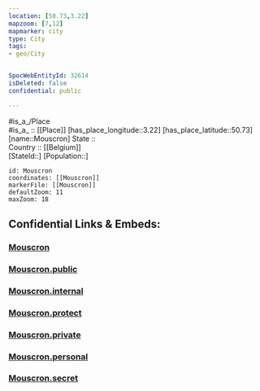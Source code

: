 ```yaml
---
location: [50.73,3.22] 
mapzoom: [7,12] 
mapmarker: city 
type: City
tags:
- geo/City


SpocWebEntityId: 32614
isDeleted: false
confidential: public

---
```

#is_a_/Place  
#is_a_ :: [[Place]] 
[has_place_longitude::3.22] 
[has_place_latitude::50.73] 
[name::Mouscron] 
State ::  
Country :: [[Belgium]]  
[StateId::] 
[Population::] 



```leaflet
id: Mouscron
coordinates: [[Mouscron]] 
markerFile: [[Mouscron]] 
defaultZoom: 11 
maxZoom: 18
```


## Confidential Links & Embeds: 

### [Mouscron](/_Standards/Earth/Continent/Europe/Europe~West/Belgium/Regions~Belgium/Wallonie/counties~Wallonie/Hainaut/City/Mouscron.md) 

### [Mouscron.public](/_public/Earth/Continent/Europe/Europe~West/Belgium/Regions~Belgium/Wallonie/counties~Wallonie/Hainaut/City/Mouscron.public.md) 

### [Mouscron.internal](/_internal/Earth/Continent/Europe/Europe~West/Belgium/Regions~Belgium/Wallonie/counties~Wallonie/Hainaut/City/Mouscron.internal.md) 

### [Mouscron.protect](/_protect/Earth/Continent/Europe/Europe~West/Belgium/Regions~Belgium/Wallonie/counties~Wallonie/Hainaut/City/Mouscron.protect.md) 

### [Mouscron.private](/_private/Earth/Continent/Europe/Europe~West/Belgium/Regions~Belgium/Wallonie/counties~Wallonie/Hainaut/City/Mouscron.private.md) 

### [Mouscron.personal](/_personal/Earth/Continent/Europe/Europe~West/Belgium/Regions~Belgium/Wallonie/counties~Wallonie/Hainaut/City/Mouscron.personal.md) 

### [Mouscron.secret](/_secret/Earth/Continent/Europe/Europe~West/Belgium/Regions~Belgium/Wallonie/counties~Wallonie/Hainaut/City/Mouscron.secret.md)

